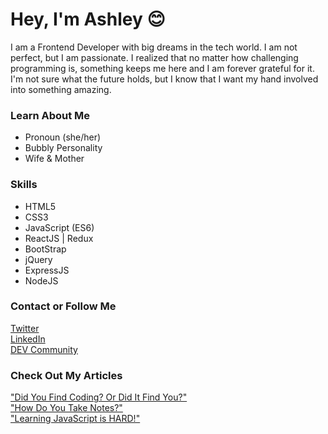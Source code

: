 # Hey, I'm Ashley :blush:

I am a Frontend Developer with big dreams in the tech world. I am not perfect, but I am passionate. I realized that no matter how challenging programming is, something keeps me here and I am forever grateful for it. I'm not sure what the future holds, but I know that I want my hand involved into something amazing. 


### Learn About Me
* Pronoun (she/her)
* Bubbly Personality
* Wife & Mother <br>


### Skills
* HTML5
* CSS3
* JavaScript (ES6)
* ReactJS | Redux
* BootStrap
* jQuery
* ExpressJS
* NodeJS



### Contact or Follow Me 
[Twitter](https://twitter.com/xoshly) 
<br>
[LinkedIn](https://www.linkedin.com/in/ashley-r-8b4730167/) <br>
[DEV Community](https://dev.to/xoshly) <br>


### Check Out My Articles
["Did You Find Coding? Or Did It Find You?"](https://dev.to/xoshly/did-you-find-coding-or-did-it-find-you-41om) <br>
["How Do You Take Notes?"](https://dev.to/xoshly/how-do-you-take-notes-mdm) <br>
["Learning JavaScript is HARD!"](https://dev.to/xoshly/learning-javascript-is-hard-1b9f)
